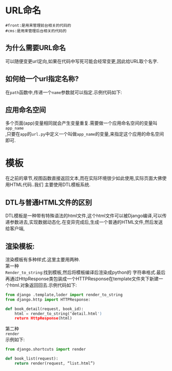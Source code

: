 # URL命名

```
#front:是用来管理前台相关的代码的
#cms:是用来管理后台相关的代码的
```

## 为什么需要URL命名

可以随便变更url定向,如果在代码中写死可能会经常变更,因此给URL取个名字.

## 如何给一个url指定名称?

在`path`函数中,传递一个`name`参数就可以指定.示例代码如下:

## 应用命名空间

多个页面\(app\)变量相同就会产生变量重复.需要做一个应用命名空间的变量叫 `app_name`  
,只要在`app`的`url.py`中定义一个叫做`app_name`的变量,来指定这个应用的命名空间 即可.

# 模板

在之前的章节,视图函数直接返回文本,而在实际环境很少如此使用,实际页面大佛使用HTML代码..我们 主要使用DTL模板系统.

## DTL与普通HTML文件的区别

DTL模板是一种带有特殊语法的html文件,这个html文件可以被Django编译,可以传递参数进去,实现数据动态化.在变异完成后,生成一个普通的HTML文件,然后发送给客户端,

## 渲染模板:

渲染模板有多种样式.这里主要用两种.  
第一种  
`Render_to_string`:找到模板,然后将模板编译后渲染成python的 字符串格式.最后再通过HttpResponse类包装成一个HTTPResponse在template文件夹下新建一个html.对象返回回去.示例代码如下:

```py
from django .template,loder import render_to_string
from django.http import HTTPResponse:

def book_detail(request, book_id):
    html = render_to_string(‘detail.html')
    return HttpResponse(html)
```

第二种  
`render`  
示例如下:

```python
from django.shortcuts import render

def book_list(request):
    return render(request, “list.html”)
```




